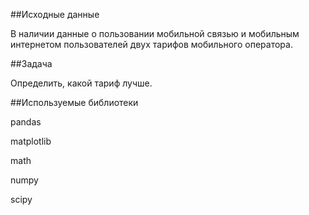 ##Исходные данные

В наличии данные о пользовании мобильной связью и мобильным интернетом пользователей двух тарифов мобильного оператора.

##Задача

Определить, какой тариф лучше.

##Используемые библиотеки

pandas

matplotlib

math

numpy

scipy